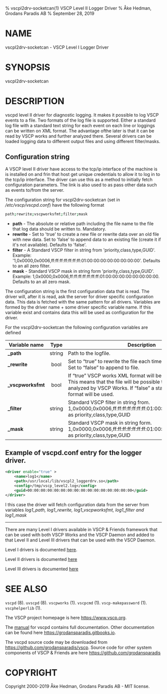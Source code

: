 % vscpl2drv-socketcan(1) VSCP Level II Logger Driver
% Åke Hedman, Grodans Paradis AB
% September 28, 2019

# NAME

vscpl2drv-socketcan - VSCP Level I Logger Driver

# SYNOPSIS

vscpl2drv-socketcan

# DESCRIPTION

vscpd level II driver for diagnostic logging. It makes it possible to log VSCP events to a file. Two formats of the log file is supported. Either a standard log file with a standard text string for each event on each line or loggings can be written on XML format. The advantage ofthe later is that it can be read by VSCP works and further analyzed there. Several drivers can be loaded logging data to different output files and using different filter/masks.

## Configuration string

A VSCP level II driver have access to the tcp/ip interface of the machine is is installed on and frin that host get unique credentials to allow it to log in to the tcp/ip interface. The driver can use this as a method to initially fetch configuration parameters. The link is  also used to as pass other data such as events to/from the server.

The configuration string for vscpl2drv-socketcan (set in */etc/vscp/vscpd.conf*) have the following format

```bash
path;rewrite;vscpworksfmt;filter;mask
```

* **path** - The absolute or relative path including the file name to the file that log data should be written to. Mandatory.
* **rewrite** - Set to 'true' to create a new file or rewrite data over an old file with new data. Set to 'false' to append data to an existing file (create it if it's not available). Defaults to 'false'.
* **filter** - A Standard VSCP filter in string from 'priority,class,type,GUID'. Example: '1,0x0000,0x0006,ff:ff:ff:ff:ff:ff:ff:01:00:00:00:00:00:00:00:00'. Defaults to an all zero filter.
* **mask** - Standard VSCP mask in string form 'priority,class,type,GUID'. Example: 1,0x0000,0x0006,ff:ff:ff:ff:ff:ff:ff:01:00:00:00:00:00:00:00:00. Defaults to an all zero mask.

The configuration string is the first configuration data that is read. The driver will, after it is read, ask the server for driver specific configuration data. This data is fetched with the same pattern for all drivers. Variables are formed by the driver name + some driver specific variable name. If this variable exist and contains data this will be used as configuration for the driver.

For the vscpl2drv-socketcan the following configuration variables are defined

| Variable name | Type | Description |
| ------------- | :--: | ----------- |
| **_path** | string | Path to the logfile. |
| **_rewrite** | bool | Set to “true” to rewrite the file each time the driver is started. Set to “false” to append to file. |
| **_vscpworksfmt** | bool | If “true” VSCP works XML format will be used for the log file. This means that the file will be possible to read and further analyzed by VSCP Works. If “false” a standard text based format will be used. |
| **_filter** | string | Standard VSCP filter in string from. 1,0x0000,0x0006,ff:ff:ff:ff:ff:ff:ff:01:00:00:00:00:00:00:00:00 as priority,class,type,GUID |
| **_mask** | string | Standard VSCP mask in string form. 1,0x0000,0x0006,ff:ff:ff:ff:ff:ff:ff:01:00:00:00:00:00:00:00:00 as priority,class,type,GUID |

## Example of vscpd.conf entry for the logger driver.

```xml
<driver enable="true" >
    <name>log1</name>
    <path>/usr/local/lib/vscpl2_loggerdrv.so</path>
    <config>/tmp/vscp_level2.log</config>
    <guid>00:00:00:00:00:00:00:00:00:00:00:00:00:00:00:00</guid>
</driver>
```
I this case the driver will fetch configuration data from the server from variables *log1_path, log1_rewrite, log1_vscpworksfmt, log1_filter and  log1_mask*


---

There are many Level I drivers available in VSCP & Friends framework that can be used with both VSCP Works and the VSCP Daemon and added to that Level II and Level III drivers that can be used with the VSCP Daemon.

Level I drivers is documented [here](https://grodansparadis.gitbooks.io/the-vscp-daemon/level_i_drivers.html).

Level II drivers is documented [here](https://grodansparadis.gitbooks.io/the-vscp-daemon/level_ii_drivers.html)

Level III drivers is documented [here](https://grodansparadis.gitbooks.io/the-vscp-daemon/level_iii_drivers.html)

# SEE ALSO

`vscpd` (8).
`uvscpd` (8).
`vscpworks` (1).
`vscpcmd` (1).
`vscp-makepassword` (1).
`vscphelperlib` (1).

The VSCP project homepage is here <https://www.vscp.org>.

The [manual](https://grodansparadis.gitbooks.io/the-vscp-daemon) for vscpd contains full documentation. Other documentation can be found here <https://grodansparadis.gitbooks.io>.

The vscpd source code may be downloaded from <https://github.com/grodansparadis/vscp>. Source code for other system components of VSCP & Friends are here <https://github.com/grodansparadis>

# COPYRIGHT
Copyright 2000-2019 Åke Hedman, Grodans Paradis AB - MIT license.
